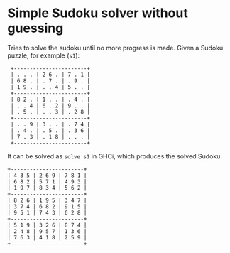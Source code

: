 Simple Sudoku solver without guessing
======

Tries to solve the sudoku until no more progress is made. Given a Sudoku puzzle, for example (`s1`):
```
 +-----------------------+
 | . . . | 2 6 . | 7 . 1 |
 | 6 8 . | . 7 . | . 9 . |
 | 1 9 . | . . 4 | 5 . . |
 +-----------------------+
 | 8 2 . | 1 . . | . 4 . |
 | . . 4 | 6 . 2 | 9 . . |
 | . 5 . | . . 3 | . 2 8 |
 +-----------------------+
 | . . 9 | 3 . . | . 7 4 |
 | . 4 . | . 5 . | . 3 6 |
 | 7 . 3 | . 1 8 | . . . |
 +-----------------------+
 ```
 It can be solved as `solve s1` in GHCi, which produces the solved Sudoku:
 ```
 +-----------------------+
 | 4 3 5 | 2 6 9 | 7 8 1 |
 | 6 8 2 | 5 7 1 | 4 9 3 |
 | 1 9 7 | 8 3 4 | 5 6 2 |
 +-----------------------+
 | 8 2 6 | 1 9 5 | 3 4 7 |
 | 3 7 4 | 6 8 2 | 9 1 5 |
 | 9 5 1 | 7 4 3 | 6 2 8 |
 +-----------------------+
 | 5 1 9 | 3 2 6 | 8 7 4 |
 | 2 4 8 | 9 5 7 | 1 3 6 |
 | 7 6 3 | 4 1 8 | 2 5 9 |
 +-----------------------+
```
 
 
 

